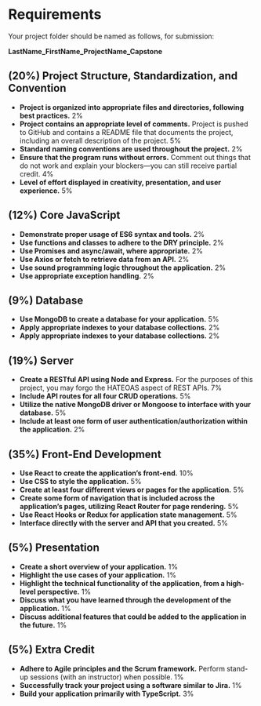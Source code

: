 # Requirements

Your project folder should be named as follows, for submission:

**LastName_FirstName_ProjectName_Capstone**

## (20%) Project Structure, Standardization, and Convention

- **Project is organized into appropriate files and directories, following best practices.** 2%
- **Project contains an appropriate level of comments.** Project is pushed to GitHub and contains a README file that documents the project, including an overall description of the project. 5%
- **Standard naming conventions are used throughout the project.** 2%
- **Ensure that the program runs without errors.** Comment out things that do not work and explain your blockers—you can still receive partial credit. 4%
- **Level of effort displayed in creativity, presentation, and user experience.** 5%

## (12%) Core JavaScript

- **Demonstrate proper usage of ES6 syntax and tools.** 2%
- **Use functions and classes to adhere to the DRY principle.** 2%
- **Use Promises and async/await, where appropriate.** 2%
- **Use Axios or fetch to retrieve data from an API.** 2%
- **Use sound programming logic throughout the application.** 2%
- **Use appropriate exception handling.** 2%

## (9%) Database

- **Use MongoDB to create a database for your application.** 5%
- **Apply appropriate indexes to your database collections.** 2%
- **Apply appropriate indexes to your database collections.** 2%

## (19%) Server

- **Create a RESTful API using Node and Express.** For the purposes of this project, you may forgo the HATEOAS aspect of REST APIs. 7%
- **Include API routes for all four CRUD operations.** 5%
- **Utilize the native MongoDB driver or Mongoose to interface with your database.** 5%
- **Include at least one form of user authentication/authorization within the application.** 2%

## (35%) Front-End Development

- **Use React to create the application’s front-end.** 10%
- **Use CSS to style the application.** 5%
- **Create at least four different views or pages for the application.** 5%
- **Create some form of navigation that is included across the application’s pages, utilizing React Router for page rendering.** 5%
- **Use React Hooks or Redux for application state management.** 5%
- **Interface directly with the server and API that you created.** 5%

## (5%) Presentation

- **Create a short overview of your application.** 1%
- **Highlight the use cases of your application.** 1%
- **Highlight the technical functionality of the application, from a high-level perspective.** 1%
- **Discuss what you have learned through the development of the application.** 1%
- **Discuss additional features that could be added to the application in the future.** 1%

## (5%) Extra Credit

- **Adhere to Agile principles and the Scrum framework.** Perform stand-up sessions (with an instructor) when possible. 1%
- **Successfully track your project using a software similar to Jira.** 1%
- **Build your application primarily with TypeScript.** 3%
